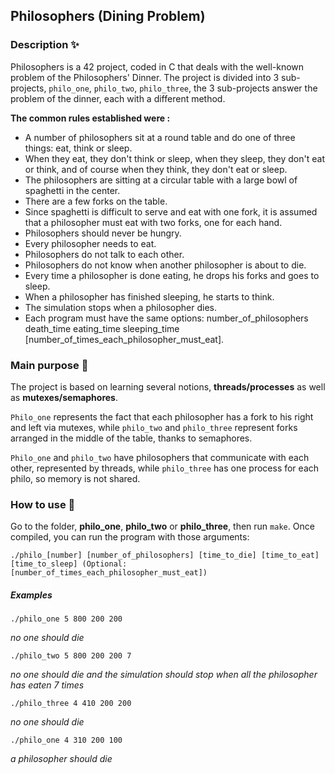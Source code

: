 ## Philosophers (Dining Problem)

### Description :sparkles:
Philosophers is a 42 project, coded in C that deals with the well-known problem of the Philosophers' Dinner. The project is divided into 3 sub-projects, `philo_one`, `philo_two`, `philo_three`, the 3 sub-projects answer the problem of the dinner, each with a different method.

**The common rules established were :**

- A number of philosophers sit at a round table and do one of three things: eat, think or sleep.
- When they eat, they don't think or sleep, when they sleep, they don't eat or think, and of course when they think, they don't eat or sleep.
- The philosophers are sitting at a circular table with a large bowl of spaghetti in the center.
- There are a few forks on the table.
- Since spaghetti is difficult to serve and eat with one fork, it is assumed that a philosopher must eat with two forks, one for each hand.
- Philosophers should never be hungry.
- Every philosopher needs to eat.
- Philosophers do not talk to each other.
- Philosophers do not know when another philosopher is about to die.
- Every time a philosopher is done eating, he drops his forks and goes to sleep.
- When a philosopher has finished sleeping, he starts to think.
- The simulation stops when a philosopher dies.
- Each program must have the same options: number_of_philosophers death_time eating_time sleeping_time [number_of_times_each_philosopher_must_eat].

### Main purpose :page_facing_up:
The project is based on learning several notions, **threads/processes** as well as **mutexes/semaphores**.

`Philo_one` represents the fact that each philosopher has a fork to his right and left via mutexes, while `philo_two` and `philo_three` represent forks arranged in the middle of the table, thanks to semaphores.

`Philo_one` and `philo_two` have philosophers that communicate with each other, represented by threads, while `philo_three` has one process for each philo, so memory is not shared.

### How to use :rocket:
Go to the folder, **philo_one**, **philo_two** or **philo_three**, then run `make`. Once compiled, you can run the program with those arguments:

``./philo_[number] [number_of_philosophers] [time_to_die] [time_to_eat] [time_to_sleep] (Optional: [number_of_times_each_philosopher_must_eat])``

##### Examples

```
./philo_one 5 800 200 200
```
_no one should die_

```
./philo_two 5 800 200 200 7
```
_no one should die and the simulation should stop when all the philosopher has eaten 7 times_

```
./philo_three 4 410 200 200
```
_no one should die_

```
./philo_one 4 310 200 100
```
_a philosopher should die_
